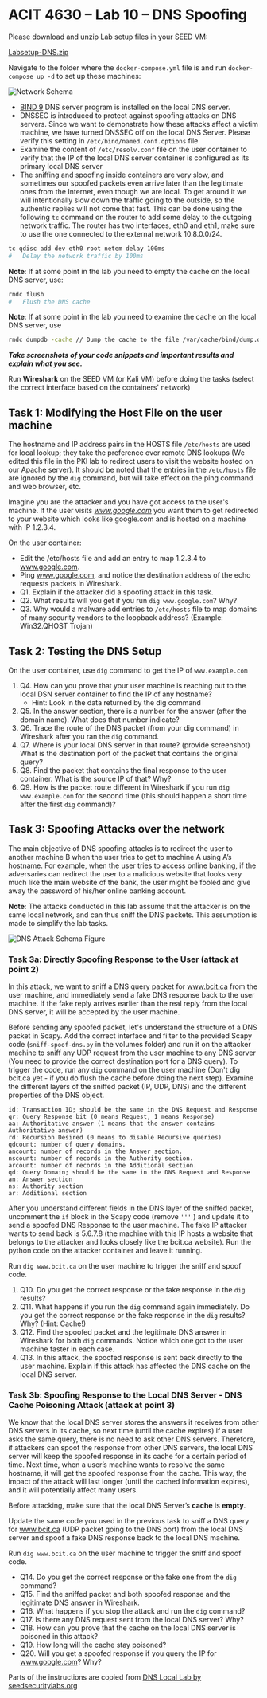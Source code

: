 # ACIT 4630 – Lab 10 – DNS Spoofing

Please download and unzip Lab setup files in your SEED VM: 

[Labsetup-DNS.zip](files/Labsetup-DNS.zip)

Navigate to the folder where the `docker-compose.yml` file is and run `docker-compose up -d` to set up these machines:

![Network Schema](images/lab10-fig1.jpg)

- [BIND 9](https://bind9.net/) DNS server program is installed on the local DNS server.
- DNSSEC is introduced to protect against spoofing attacks on DNS servers. Since we want to demonstrate how these attacks affect a victim machine, we have turned DNSSEC off on the local DNS Server. Please verify this setting in `/etc/bind/named.conf.options` file
- Examine the content of `/etc/resolv.conf` file on the user container to verify that the IP of the local DNS server container is configured as its primary local DNS server
- The sniffing and spoofing inside containers are very slow, and sometimes our spoofed packets even arrive later than the legitimate ones from the Internet, even though we are local. To get around it we will intentionally slow down the traffic going to the outside, so the authentic replies will not come that fast. This can be done using the following `tc` command on the router to add some delay to the outgoing network traffic. The router has two interfaces, eth0 and eth1, make sure to use the one connected to the external network 10.8.0.0/24.

```sh
tc qdisc add dev eth0 root netem delay 100ms
#   Delay the network traffic by 100ms
```
**Note**: If at some point in the lab you need to empty the cache on the local DNS server, use:

```sh
rndc flush 
#   Flush the DNS cache
```

**Note**: If at some point in the lab you need to examine the cache on the local DNS server, use
```sh
rndc dumpdb -cache // Dump the cache to the file /var/cache/bind/dump.db
```
___Take screenshots of your code snippets and important results and explain what you see.___

Run **Wireshark** on the SEED VM (or Kali VM) before doing the tasks (select the correct interface based on the containers' network)

## Task 1: Modifying the Host File on the user machine

The hostname and IP address pairs in the HOSTS file `/etc/hosts` are used for local lookup; they take the preference over remote DNS lookups (We edited this file in the PKI lab to redirect users to visit the website hosted on our Apache server). It should be noted that the entries in the `/etc/hosts` file are ignored by the `dig` command, but will take effect on the ping command and web browser, etc.

Imagine you are the attacker and you have got access to the user's machine. If the user visits _www.google.com_ you want them to get redirected to your website which looks like google.com and is hosted on a machine with IP 1.2.3.4.

On the user container:

- Edit the /etc/hosts file and add an entry to map 1.2.3.4 to www.google.com.
- Ping www.google.com, and notice the destination address of the echo requests packets in Wireshark.
- Q1. Explain if the attacker did a spoofing attack in this task.
- Q2. What results will you get if you run `dig www.google.com`? Why?
- Q3. Why would a malware add entries to `/etc/hosts` file to map domains of many security vendors to the loopback address? (Example: Win32.QHOST Trojan)


## Task 2: Testing the DNS Setup
On the user container, use `dig` command to get the IP of `www.example.com`

1. Q4. How can you prove that your user machine is reaching out to the local DSN server container to find the IP of any hostname?
    - Hint: Look in the data returned by the dig command
2. Q5. In the answer section, there is a number for the answer (after the domain name). What does that number indicate?
3. Q6. Trace the route of the DNS packet (from your dig command) in Wireshark after you ran the `dig` command. 
4. Q7. Where is your local DNS server in that route? (provide screenshot)
What is the destination port of the packet that contains the original query?
5. Q8. Find the packet that contains the final response to the user container. What is the source IP of that? Why?
6. Q9. How is the packet route different in Wireshark if you run `dig www.example.com` for the second time (this should happen a short time after the first `dig` command)?

## Task 3: Spoofing Attacks over the network

The main objective of DNS spoofing attacks is to redirect the user to another machine B when the user tries to get to machine A using A’s hostname. For example, when the user tries to access online banking, if the adversaries can redirect the user to a malicious website that looks very much like the main website of the bank, the user might be fooled and give away the password of his/her online banking account.

**Note**: The attacks conducted in this lab assume that the attacker is on the same local network, and can thus sniff the DNS packets. This assumption is made to simplify the lab tasks.

![DNS Attack Schema Figure](images/lab10-fig2.png)

### Task 3a: Directly Spoofing Response to the User (attack at point 2)

In this attack, we want to sniff a DNS query packet for www.bcit.ca from the user machine, and immediately send a fake DNS response back to the user machine. If the fake reply arrives earlier than the real reply from the local DNS server, it will be accepted by the user machine. 

Before sending any spoofed packet, let's understand the structure of a DNS packet in Scapy. Add the correct interface and filter to the provided Scapy code (`sniff-spoof-dns.py` in the volumes folder) and run it on the attacker machine to sniff any UDP request from the user machine to any DNS server (You need to provide the correct destination port for a DNS query). To trigger the code, run any `dig` command on the user machine (Don't dig bcit.ca yet - if you do flush the cache before doing the next step). Examine the different layers of the sniffed packet (IP, UDP, DNS) and the different properties of the DNS object.
```dns
id: Transaction ID; should be the same in the DNS Request and Response
qr: Query Response bit (0 means Request, 1 means Response)
aa: Authoritative answer (1 means that the answer contains Authoritative answer)
rd: Recursion Desired (0 means to disable Recursive queries)
qdcount: number of query domains.
ancount: number of records in the Answer section.
nscount: number of records in the Authority section.
arcount: number of records in the Additional section.
qd: Query Domain; should be the same in the DNS Request and Response
an: Answer section
ns: Authority section
ar: Additional section
```
After you understand different fields in the DNS layer of the sniffed packet, uncomment the `if` block in the Scapy code (remove `'''` ) and update it to send a spoofed DNS Response to the user machine. The fake IP attacker wants to send back is 5.6.7.8 (the machine with this IP hosts a website that belongs to the attacker and looks closely like the bcit.ca website). Run the python code on the attacker container and leave it running.

Run `dig www.bcit.ca` on the user machine to trigger the sniff and spoof code.

1. Q10. Do you get the correct response or the fake response in the `dig` results?
2. Q11. What happens if you run the `dig` command again immediately.  Do you get the correct response or the fake response in the `dig` results? Why? (Hint: Cache!)
3. Q12. Find the spoofed packet and the legitimate DNS answer in Wireshark for both `dig` commands. Notice which one got to the user machine faster in each case.
4. Q13. In this attack, the spoofed response is sent back directly to the user machine. Explain if this attack has affected the DNS cache on the local DNS server.

### Task 3b: Spoofing Response to the Local DNS Server - DNS Cache Poisoning Attack (attack at point 3)
We know that the local DNS server stores the answers it receives from other DNS servers in its cache, so next time (until the cache expires) if a user asks the same query, there is no need to ask other DNS servers. Therefore, if attackers can spoof the response from other DNS servers, the local DNS server will keep the spoofed response in its cache for a certain period of time. Next time, when a user’s machine wants to resolve the same hostname, it will get the spoofed response from the cache. This way, the impact of the attack will last longer (until the cached information expires), and it will potentially affect many users.

Before attacking, make sure that the local DNS Server’s **cache** is **empty**.

Update the same code you used in the previous task to sniff a DNS query for www.bcit.ca (UDP packet going to the DNS port) from the local DNS server and spoof a fake DNS response back to the local DNS machine.

Run `dig www.bcit.ca` on the user machine to trigger the sniff and spoof code.

- Q14. Do you get the correct response or the fake one from the `dig` command?
- Q15. Find the sniffed packet and both spoofed response and the legitimate DNS answer in Wireshark.
- Q16. What happens if you stop the attack and run the `dig` command?
- Q17. Is there any DNS request sent from the local DNS server? Why?
- Q18. How can you prove that the cache on the local DNS server is poisoned in this attack?
- Q19. How long will the cache stay poisoned?
- Q20. Will you get a spoofed response if you query the IP for www.google.com? Why?

Parts of the instructions are copied from [DNS Local Lab by seedsecuritylabs.org](https://seedsecuritylabs.org/Labs_20.04/Files/DNS_Local/DNS_Local.pdf)